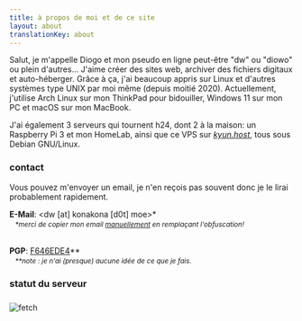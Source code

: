 ```yaml
---
title: à propos de moi et de ce site
layout: about
translationKey: about
---
```


Salut, je m'appelle Diogo et mon pseudo en ligne peut-être "dw" ou "diowo" ou plein d'autres... J'aime créer des sites web, archiver des fichiers digitaux et auto-héberger. Grâce à ça, j'ai beaucoup appris sur Linux et d'autres systèmes type UNIX par moi même (depuis moitié 2020). Actuellement, j'utilise Arch Linux sur mon ThinkPad pour bidouiller, Windows 11 sur mon PC et macOS sur mon MacBook.

J'ai également 3 serveurs qui tournent h24, dont 2 à la maison: un Raspberry Pi 3 et mon HomeLab, ainsi que ce VPS sur *[kyun.host](https://kyun.host)*, tous sous Debian GNU/Linux.

### contact

Vous pouvez m'envoyer un email, je n'en reçois pas souvent donc je le lirai probablement rapidement.

**E-Mail**: <⁪⁪⁪d⁪⁪w⁪⁪ ⁪⁪[⁪⁪a⁪⁪t⁪⁪]⁪⁪ k⁪⁪o⁪⁪n⁪⁪a⁪⁪k⁪⁪o⁪⁪n⁪⁪a⁪⁪ ⁪⁪[⁪⁪d⁪⁪0⁪⁪t⁪⁪]⁪⁪ ⁪⁪m⁪⁪o⁪⁪e⁪⁪>*

<p style="position: relative; bottom: 12px; margin-bottom: -12px; font-size: 12px; margin-left: 10px;"><i>*merci de copier mon email <u>manuellement</u> en remplaçant l'obfuscation!</i></p>

<br>

**PGP**: [F646EDE4](/dw%20(F646EDE4)%20%E2%80%93%20Public.asc)**

<p style="position: relative; bottom: 12px; margin-bottom: -12px; font-size: 12px; margin-left: 10px;"><i>**note : je n'ai (presque) aucune idée de ce que je fais.</i></p>

### statut du serveur

<img style="margin-top: 8px" src="https://konakona.moe/fetch.png" alt="fetch">
